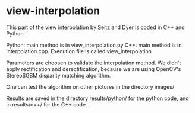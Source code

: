 # view-interpolation

This part of the view interpolation by Seitz and Dyer is coded in C++ and Python.

Python: main method is in view_interpolation.py
C++: main method is in interpolation.cpp. Execution file is called view_interpolation

Parameters are choosen to validate the interpolation method. We didn't apply rectification and derectification, because we are using OpenCV's StereoSGBM disparity matching algorithm.

One can test the algorithm on other pictures in the directory images/

Results are saved in the directory results/python/ for the python code, and in results/c++/ for the C++ code.
